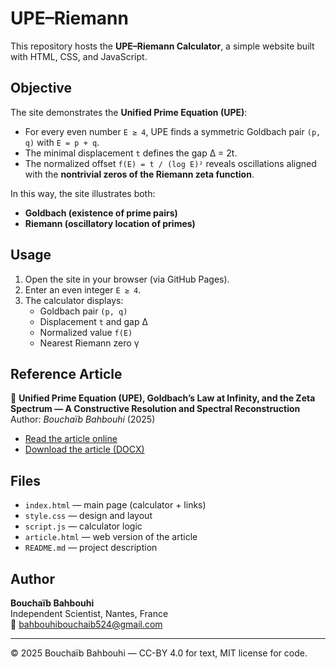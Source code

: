 # UPE–Riemann

This repository hosts the **UPE–Riemann Calculator**, a simple website built with HTML, CSS, and JavaScript.

## Objective
The site demonstrates the **Unified Prime Equation (UPE)**:
- For every even number `E ≥ 4`, UPE finds a symmetric Goldbach pair `(p, q)` with `E = p + q`.
- The minimal displacement `t` defines the gap Δ = 2t.
- The normalized offset `f(E) = t / (log E)²` reveals oscillations aligned with the **nontrivial zeros of the Riemann zeta function**.

In this way, the site illustrates both:
- **Goldbach (existence of prime pairs)**  
- **Riemann (oscillatory location of primes)**  

## Usage
1. Open the site in your browser (via GitHub Pages).  
2. Enter an even integer `E ≥ 4`.  
3. The calculator displays:
   - Goldbach pair `(p, q)`  
   - Displacement `t` and gap Δ  
   - Normalized value `f(E)`  
   - Nearest Riemann zero γ  

## Reference Article
📄 **Unified Prime Equation (UPE), Goldbach’s Law at Infinity, and the Zeta Spectrum — A Constructive Resolution and Spectral Reconstruction**  
Author: *Bouchaïb Bahbouhi* (2025)  

- [Read the article online](article.html)  
- [Download the article (DOCX)](https://github.com/<ton-username>/<ton-repo>/raw/main/UPE_Goldbach_Riemann_Full.docx)

## Files
- `index.html` — main page (calculator + links)  
- `style.css` — design and layout  
- `script.js` — calculator logic  
- `article.html` — web version of the article  
- `README.md` — project description  

## Author
**Bouchaïb Bahbouhi**  
Independent Scientist, Nantes, France  
📧 bahbouhibouchaib524@gmail.com

---

© 2025 Bouchaïb Bahbouhi — CC-BY 4.0 for text, MIT license for code.
